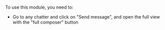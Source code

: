 To use this module, you need to:

- Go to any chatter and click on "Send message", and open the full view with the "full composer" button
